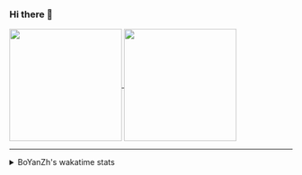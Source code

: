 ### Hi there 👋

<!--
**BoYanZh/BoYanZh** is a ✨ _special_ ✨ repository because its `README.md` (this file) appears on your GitHub profile.

Here are some ideas to get you started:

- 🔭 I’m currently working on ...
- 🌱 I’m currently learning ...
- 👯 I’m looking to collaborate on ...
- 🤔 I’m looking for help with ...
- 💬 Ask me about ...
- 📫 How to reach me: ...
- 😄 Pronouns: ...
- ⚡ Fun fact: ...
-->

<a href="https://github.com/anuraghazra/github-readme-stats">
  <img align="center" height="200" src="https://github-readme-stats.vercel.app/api?username=BoYanZh&show_icons=true&theme=dark&include_all_commits=true" />
</a>
<a href="https://github.com/anuraghazra/convoychat">
  <img align="center" height="200" src="https://github-readme-stats.vercel.app/api/top-langs/?username=BoYanZh&layout=compact&theme=dark" />
</a>

<hr>

<details>
  <summary>BoYanZh's wakatime stats</summary>
  <img align="center" src="https://github-readme-stats.vercel.app/api/wakatime?username=BoYanZh&layout=compact&theme=dark" />
</details>
